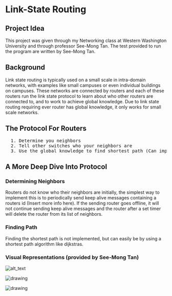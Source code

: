 # Link-State Routing #

## Project Idea ##

This project was given through my Networking class at Western Washington University and through professor See-Mong Tan. The test
provided to run the program are written by See-Mong Tan.

## Background ##

Link state routing is typically used on a small scale in intra-domain networks, with examples like small campuses or even individual buildings on campuses. 
These networks are connected by routers and each of these routers run the link state protocol to learn about who other routers are connected to, and to work 
to achieve global knowledge. Due to link state routing requiring ever router has global knowledge, it only works for small scale networks. 

## The Protocol For Routers ##

<pre>  1. Determine you neighbors
  2. Tell other switches who your neighbors are
  3. Use the global knowledge to find shortest path (Can implement Dijkstras, but not implemented in this assignment)</pre>

## A More Deep Dive Into Protocol ##

### Determining Neighbors ###

Routers do not know who their neighbors are initially, the simplest way to implement this is to periodically send keep alive messages containing 
a routers id (Insert more info here). If the sending router goes offline, it will not continue sending keep alive messages and the router after
a set timer will delete the router from its list of neighbors. 

### Finding Path ###

Finding the shortest path is not implemented, but can easily be by using a shortest path algorithm like dijkstras.

### Visual Representations (provided by See-Mong Tan) 

![alt_text](Link-State-Routing/images/lsr.png)

![drawing](Link-State-Routing/images/node.png)

![drawing](Link-State-Routing/images/architecture.png)
